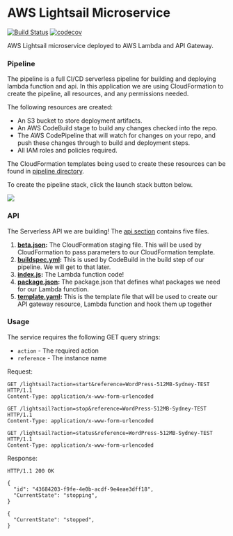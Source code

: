 # AWS Lightsail Microservice

[![Build Status](https://travis-ci.com/alaninchika/aws-lightsail.svg?branch=master)](https://travis-ci.com/alaninchika/aws-lightsail)
[![codecov](https://codecov.io/gh/alaninchika/aws-lightsail/branch/master/graph/badge.svg)](https://codecov.io/gh/alaninchika/aws-lightsail)

AWS Lightsail microservice deployed to AWS Lambda and API Gateway.

### Pipeline
The pipeline is a full CI/CD serverless pipeline for building and deploying lambda function and api. In this application we are using CloudFormation to create the pipeline, all resources, and any permissions needed.

The following resources are created:

- An S3 bucket to store deployment artifacts.
- An AWS CodeBuild stage to build any changes checked into the repo.
- The AWS CodePipeline that will watch for changes on your repo, and push these changes through to build and deployment steps.
- All IAM roles and policies required.

The CloudFormation templates being used to create these resources can be found in [pipeline directory](pipeline/).

To create the pipeline stack, click the launch stack button below.

[<img src="https://s3.amazonaws.com/cloudformation-examples/cloudformation-launch-stack.png">](https://console.aws.amazon.com/cloudformation/home?region=ap-southeast-2#/stacks/new?stackName=lambda-lightsail&templateURL=https://s3.amazonaws.com/cf-templates-kyd57s8qgptd-ap-southeast-2/lightsail/main.yaml)

### API
The Serverless API we are building! The [api section](/) contains five files.

1. **[beta.json](beta.json):** The CloudFormation staging file. This will be used by CloudFormation to pass parameters to our CloudFormation template.
2. **[buildspec.yml](buildspec.yml):** This is used by CodeBuild in the build step of our pipeline. We will get to that later.
3. **[index.js](index.js):** The Lambda function code!
4. **[package.json](package.json):** The package.json that defines what packages we need for our Lambda function.
5. **[template.yaml](template.yaml):** This is the template file that will be used to create our API gateway resource, Lambda function and hook them up together

### Usage

The service requires the following GET query strings:

- `action` - The required action
- `reference` - The instance name

Request:

```http
GET /lightsail?action=start&reference=WordPress-512MB-Sydney-TEST HTTP/1.1
Content-Type: application/x-www-form-urlencoded
```

```http
GET /lightsail?action=stop&reference=WordPress-512MB-Sydney-TEST HTTP/1.1
Content-Type: application/x-www-form-urlencoded
```

```http
GET /lightsail?action=status&reference=WordPress-512MB-Sydney-TEST HTTP/1.1
Content-Type: application/x-www-form-urlencoded
```

Response:
```http
HTTP/1.1 200 OK

{
  "id": "43684203-f9fe-4e0b-acdf-9e4eae3dff18",
  "CurrentState": "stopping",
}

{
  "CurrentState": "stopped",
}
```

